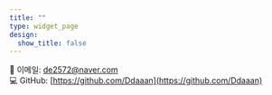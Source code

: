 ```yaml
---
title: ""
type: widget_page
design:
  show_title: false
---
```


📧 이메일: [de2572@naver.com](mailto:de2572@naver.com)  
💻 GitHub: [https://github.com/Ddaaan](https://github.com/Ddaaan)
